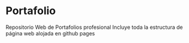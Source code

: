 # Portafolio 
Repositorio Web de Portafolios profesional
Incluye toda la estructura de página web alojada en github pages
